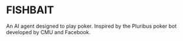 # FISHBAIT
An AI agent designed to play poker. Inspired by the Pluribus poker bot developed 
by CMU and Facebook.

